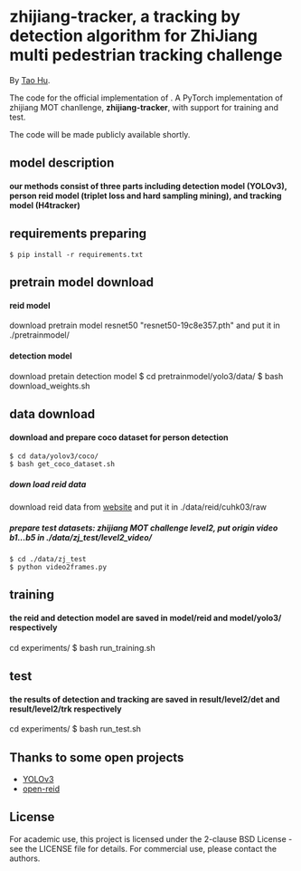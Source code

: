 # zhijiang-tracker, a tracking by detection algorithm for ZhiJiang multi pedestrian tracking challenge

By [Tao Hu](https://ecart18.github.io/).

The code for the official implementation of . A PyTorch implementation of zhijiang MOT chanllenge, **zhijiang-tracker**, with support for training and test.

The code will be made publicly available shortly.

## model description
#### our methods consist of three parts including detection model (YOLOv3), person reid model (triplet loss and hard sampling mining), and tracking model (H4tracker)


## requirements preparing
    $ pip install -r requirements.txt      


## pretrain model download

#### reid model
download pretrain model resnet50 "resnet50-19c8e357.pth" and put it in ./pretrainmodel/

#### detection model
download pretain detection model
    $ cd pretrainmodel/yolo3/data/
    $ bash download_weights.sh


## data download

#### download and prepare coco dataset for person detection
    $ cd data/yolov3/coco/
    $ bash get_coco_dataset.sh

##### down load reid data
download reid data from [website](https://docs.google.com/forms/d/e/1FAIpQLSfueNRWgRp3Hui2HdnqHGbpdLUgSn-W8QxpZF0flcjNnvLZ1w/viewform?formkey=dHRkMkFVSUFvbTJIRkRDLWRwZWpONnc6MA#gid=0) and put it in ./data/reid/cuhk03/raw

##### prepare test datasets: zhijiang MOT challenge level2, put origin video b1...b5 in ./data/zj_test/level2_video/
    $ cd ./data/zj_test
    $ python video2frames.py


## training
#### the reid and detection model are saved in model/reid and model/yolo3/ respectively
cd experiments/
    $ bash run_training.sh

## test
#### the results of detection and tracking are saved in result/level2/det and result/level2/trk respectively
cd experiments/
    $ bash run_test.sh

## Thanks to some open projects
- [YOLOv3](https://github.com/eriklindernoren/PyTorch-YOLOv3)
- [open-reid](https://github.com/leonardbereska/openreid)

## License
For academic use, this project is licensed under the 2-clause BSD License - see the LICENSE file for details. For commercial use, please contact the authors. 
